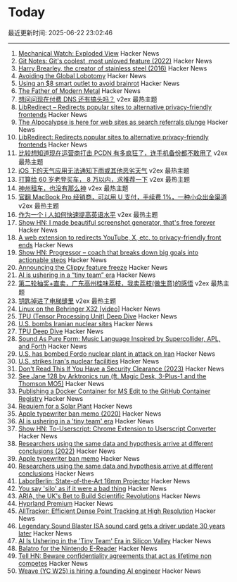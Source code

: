 # Today

最近更新时间: 2025-06-22 23:02:46

--- 
1. [Mechanical Watch: Exploded View](https://fellerts.no/projects/epoch.html) Hacker News
2. [Git Notes: Git's coolest, most unloved­ feature (2022)](https://tylercipriani.com/blog/2022/11/19/git-notes-gits-coolest-most-unloved-feature/) Hacker News
3. [Harry Brearley, the creator of stainless steel (2016)](https://nautil.us/the-father-of-modern-metal-235939/) Hacker News
4. [Avoiding the Global Lobotomy](https://www.jdemeta.net/p/avoiding-the-global-lobotomy) Hacker News
5. [Using an $8 smart outlet to avoid brainrot](https://www.neilchen.co/blog/kasa) Hacker News
6. [The Father of Modern Metal](https://nautil.us/the-father-of-modern-metal-235939/) Hacker News
7. [想问问现在付费 DNS 还有搞头吗？](https://www.v2ex.com/t/1140244) v2ex 最热主题
8. [LibRedirect – Redirects popular sites to alternative privacy-friendly frontends](https://libredirect.github.io) Hacker News
9. [The AIpocalypse is here for web sites as search referrals plunge](https://www.theregister.com/2025/06/22/ai_search_starves_publishers/) Hacker News
10. [LibRedirect: Redirects popular sites to alternative privacy-friendly frontends](https://libredirect.github.io) Hacker News
11. [比较想知道现在运营商打击 PCDN 有多疯狂了，连手机备份都不敢用了](https://www.v2ex.com/t/1140220) v2ex 最热主题
12. [iOS 下的天气应用无法通知下雨或其他恶劣天气](https://www.v2ex.com/t/1140213) v2ex 最热主题
13. [打算给 60 岁老登买车， 8 万以内，求推荐一下](https://www.v2ex.com/t/1140209) v2ex 最热主题
14. [神州租车，也没有那么神](https://www.v2ex.com/t/1140200) v2ex 最热主题
15. [官翻 MacBook Pro 经销商，可以用 U 支付，手续费 1%，一种小众出金渠道](https://www.v2ex.com/t/1140192) v2ex 最热主题
16. [作为一个 i 人如何快速提高英语水平](https://www.v2ex.com/t/1140188) v2ex 最热主题
17. [Show HN: I made beautiful screenshot generator, that's free forever](https://moocup.jaydip.me/) Hacker News
18. [A web extension to redirects YouTube, X, etc. to privacy-friendly front ends](https://libredirect.github.io) Hacker News
19. [Show HN: Progressor – coach that breaks down big goals into actionable steps](https://progressor.me/) Hacker News
20. [Announcing the Clippy feature freeze](https://blog.rust-lang.org/inside-rust/2025/06/21/announcing-the-clippy-feature-freeze/) Hacker News
21. [AI is ushering in a “tiny team” era](https://www.bloomberg.com/news/articles/2025-06-20/ai-is-ushering-in-the-tiny-team-era-in-silicon-valley) Hacker News
22. [第二轮抽奖+直卖，广东高州桂味荔枝，我卖荔枝(做生意)的感悟](https://www.v2ex.com/t/1140203) v2ex 最热主题
23. [钥匙掉进了电梯缝里](https://www.v2ex.com/t/1140189) v2ex 最热主题
24. [Linux on the Behringer X32 [video]](https://www.youtube.com/watch?v=6CfLC5xVy90) Hacker News
25. [TPU (Tensor Processing Unit) Deep Dive](https://henryhmko.github.io/posts/tpu/tpu.html) Hacker News
26. [U.S. bombs Iranian nuclear sites](https://www.bbc.co.uk/news/live/ckg3rzj8emjt) Hacker News
27. [TPU Deep Dive](https://henryhmko.github.io/posts/tpu/tpu.html) Hacker News
28. [Sound As Pure Form: Music Language Inspired by Supercollider, APL, and Forth](https://github.com/lfnoise/sapf) Hacker News
29. [U.S. has bombed Fordo nuclear plant in attack on Iran](https://www.bbc.co.uk/news/live/ckg3rzj8emjt) Hacker News
30. [U.S. strikes Iran's nuclear facilities](https://www.axios.com/2025/06/21/us-strike-iran-nuclear-israel-trump) Hacker News
31. [Don't Read This If You Have a Security Clearance (2023)](https://www.theatlantic.com/ideas/archive/2023/05/leaked-documents-security-clearance-defense/674031/) Hacker News
32. [See Jane 128 by Arktronics run (ft. Magic Desk, 3-Plus-1 and the Thomson MO5)](http://oldvcr.blogspot.com/2025/06/see-jane-128-by-arktronics-run.html) Hacker News
33. [Publishing a Docker Container for MS Edit to the GitHub Container Registry](https://til.simonwillison.net/github/container-registry) Hacker News
34. [Requiem for a Solar Plant](https://7goldfish.com/articles/Requiem_for_a_solar_plant.php) Hacker News
35. [Apple typewriter ban memo (2020)](http://writingball.blogspot.com/2020/02/the-infamous-apple-typewriter-memo-is.html) Hacker News
36. [AI is ushering in a 'tiny team' era](https://www.bloomberg.com/news/articles/2025-06-20/ai-is-ushering-in-the-tiny-team-era-in-silicon-valley) Hacker News
37. [Show HN: To-Userscript: Chrome Extension to Userscript Converter](https://github.com/Explosion-Scratch/to-userscript) Hacker News
38. [Researchers using the same data and hypothesis arrive at different conclusions (2022)](https://www.pnas.org/doi/10.1073/pnas.2203150119) Hacker News
39. [Apple typewriter ban memo](http://writingball.blogspot.com/2020/02/the-infamous-apple-typewriter-memo-is.html) Hacker News
40. [Researchers using the same data and hypothesis arrive at different conclusions](https://www.pnas.org/doi/10.1073/pnas.2203150119) Hacker News
41. [LaborBerlin: State-of-the-Art 16mm Projector](https://www.filmlabs.org/wiki/en/meetings_projects/spectral/laborberlin16mmprojector/start) Hacker News
42. [You say 'silo' as if it were a bad thing](https://hollisrobbinsanecdotal.substack.com/p/you-say-silo-as-if-it-were-a-bad) Hacker News
43. [ARIA, the UK's Bet to Build Scientific Revolutions](https://www.asimov.press/p/aria) Hacker News
44. [Hyprland Premium](https://account.hypr.land/pricing) Hacker News
45. [AllTracker: Efficient Dense Point Tracking at High Resolution](https://alltracker.github.io/) Hacker News
46. [Legendary Sound Blaster ISA sound card gets a driver update 30 years later](https://www.tomshardware.com/pc-components/sound-cards/legendary-sound-blaster-isa-sound-card-gets-a-driver-update-30-years-later-patch-squashes-first-bug-report-after-25-years) Hacker News
47. [AI Is Ushering in the 'Tiny Team' Era in Silicon Valley](https://www.bloomberg.com/news/articles/2025-06-20/ai-is-ushering-in-the-tiny-team-era-in-silicon-valley) Hacker News
48. [Balatro for the Nintendo E-Reader](https://mattgreer.dev/blog/balatro-for-the-nintendo-ereader/) Hacker News
49. [Tell HN: Beware confidentiality agreements that act as lifetime non competes](https://news.ycombinator.com/item?id=44338562) Hacker News
50. [Weave (YC W25) is hiring a founding AI engineer](https://www.ycombinator.com/companies/weave-3/jobs/SqFnIFE-founding-ai-engineer) Hacker News
